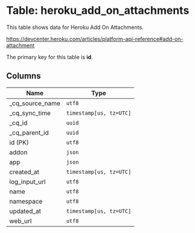 # Table: heroku_add_on_attachments

This table shows data for Heroku Add On Attachments.

https://devcenter.heroku.com/articles/platform-api-reference#add-on-attachment

The primary key for this table is **id**.

## Columns

| Name          | Type          |
| ------------- | ------------- |
|_cq_source_name|`utf8`|
|_cq_sync_time|`timestamp[us, tz=UTC]`|
|_cq_id|`uuid`|
|_cq_parent_id|`uuid`|
|id (PK)|`utf8`|
|addon|`json`|
|app|`json`|
|created_at|`timestamp[us, tz=UTC]`|
|log_input_url|`utf8`|
|name|`utf8`|
|namespace|`utf8`|
|updated_at|`timestamp[us, tz=UTC]`|
|web_url|`utf8`|